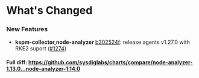 # What's Changed

### New Features
- **kspm-collector,node-analyzer** [b302524f](https://github.com/sysdiglabs/charts/commit/b302524f75098299644ef541d71876180f61ed01): release agents v1.27.0 with RKE2 suport ([#1274](https://github.com/sysdiglabs/charts/issues/1274))
#### Full diff: https://github.com/sysdiglabs/charts/compare/node-analyzer-1.13.0...node-analyzer-1.14.0

